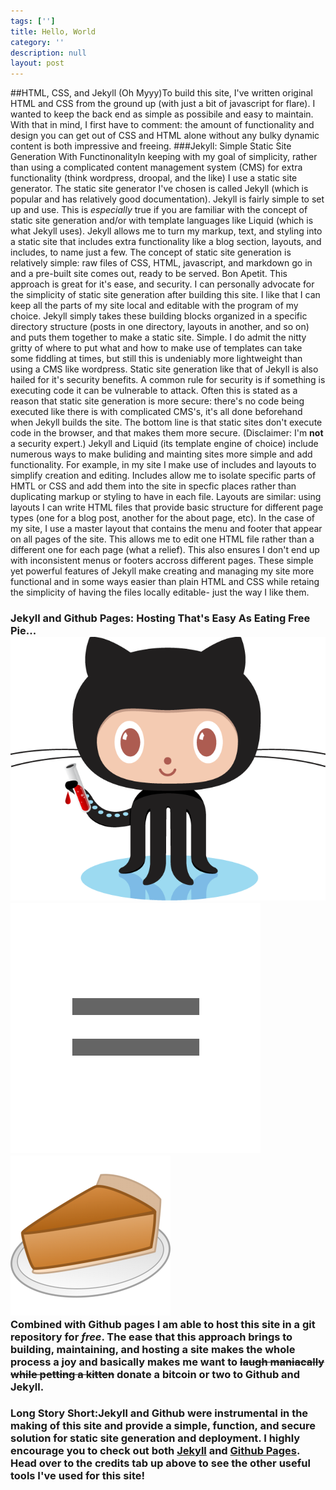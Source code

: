 ```yaml
---
tags: ['']
title: Hello, World
category: ''
description: null
layout: post
---
```

##HTML, CSS, and Jekyll (Oh Myyy)To build this site, I've written original HTML and CSS from the ground up (with just a bit of javascript for flare). I wanted to keep the back end as simple as possibile and easy to maintain. With that in mind, I first have to comment: the amount of functionality and design you can get out of CSS and HTML alone without any bulky dynamic content is both impressive and freeing.
###Jekyll: Simple Static Site Generation With FunctinonalityIn keeping with my goal of simplicity, rather than using a complicated content management system (CMS) for extra functionality (think wordpress, droopal, and the like) I use a static site generator. The static site generator I've chosen is called Jekyll (which is popular and has relatively good documentation). Jekyll is fairly simple to set up and use. This is *especially* true if you are familiar with the concept of static site generation and/or with template languages like Liquid (which is what Jekyll uses). Jekyll allows me to turn my markup, text, and styling into a static site that includes extra functionality like a blog section, layouts, and includes, to name just a few.
The concept of static site generation is relatively simple: raw files of CSS, HTML, javascript, and markdown go in and a pre-built site comes out, ready to be served. Bon Apetit. This approach is great for it's ease, and security. I can personally advocate for the simplicity of static site generation after building this site. I like that I can keep all the parts of my site local and editable with the program of my choice. Jekyll simply takes these building blocks organized in a specific directory structure (posts in one directory, layouts in another, and so on) and puts them together to make a static site. Simple. I do admit the nitty gritty of where to put what and how to make use of templates can take some fiddling at times, but still this is undeniably more lightweight than using a CMS like wordpress. Static site generation like that of Jekyll is also hailed for it's security benefits. A common rule for security is if something is executing code it can be vulnerable to attack. Often this is stated as a reason that static site generation is more secure: there's no code being executed like there is with complicated CMS's, it's all done beforehand when Jekyll builds the site. The bottom line is that static sites don't execute code in the browser, and that makes them more secure. (Disclaimer: I'm **not** a security expert.)
Jekyll and Liquid (its template engine of choice) include numerous ways to make buliding and mainting sites more simple and add functionality. For example, in my site I make use of includes and layouts to simplify creation and editing. Includes allow me to isolate specific parts of HMTL or CSS and add them into the site in specfic places rather than duplicating markup or styling to have in each file. Layouts are similar: using layouts I can write HTML files that provide basic structure for different page types (one for a blog post, another for the about page, etc). In the case of my site, I use a master layout that contains the menu and footer that appear on all pages of the site. This allows me to edit one HTML file rather than a different one for each page (what a relief). This also ensures I don't end up with inconsistent menus or footers accross different pages. These simple yet powerful features of Jekyll make creating and managing my site more functional and in some ways easier than plain HTML and CSS while retaing the simplicity of having the files locally editable- just the way I like them.
### Jekyll and Github Pages: Hosting That's Easy As Eating Free Pie...<div class="center_imgs"><img class="post_img" src="/img/octojekyll.png" alt="Jekyll and Github"><img class="post_img" src="/img/post0/equals.png" alt="equals"><img class="post_img" src="/img/post0/pie.png" alt="pie"></div>Combined with Github pages I am able to host this site in a git repository for *free*. The ease that this approach brings to building, maintaining, and hosting a site makes the whole process a joy and basically makes me want to <s>laugh maniacally while petting a kitten</s> donate a bitcoin or two to Github and Jekyll. 
### Long Story Short:Jekyll and Github were instrumental in the making of this site and provide a simple, function, and secure solution for static site generation and deployment. I highly encourage you to check out both [Jekyll](http://www.jekyllrb.com) and [Github Pages](http://www.pages.github.com). Head over to the credits tab up above to see the other useful tools I've used for this site!